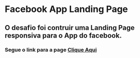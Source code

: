 # Facebook App Landing Page
## O desafio foi contruir uma Landing Page responsiva para o App do facebook.
### Segue o link para a page <a href="https://felipethiago21.github.io/FacebookAppLandingPage/">Clique Aqui</a>
